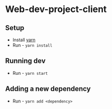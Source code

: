 # Web-dev-project-client

## Setup 
- Install [yarn](https://classic.yarnpkg.com/en/docs/install/)
- Run - `yarn install`

## Running dev
- Run - `yarn start`

## Adding a new dependency 
- Run - `yarn add <dependency>`
